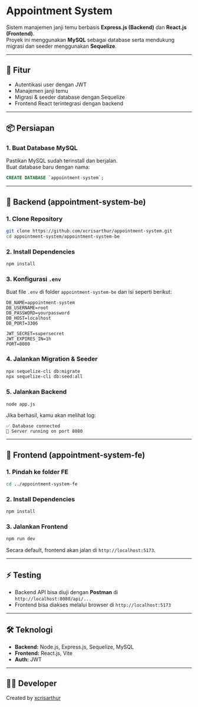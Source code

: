 # Appointment System

Sistem manajemen janji temu berbasis **Express.js (Backend)** dan **React.js (Frontend)**.  
Proyek ini menggunakan **MySQL** sebagai database serta mendukung migrasi dan seeder menggunakan **Sequelize**.

---

## 🚀 Fitur
- Autentikasi user dengan JWT
- Manajemen janji temu
- Migrasi & seeder database dengan Sequelize
- Frontend React terintegrasi dengan backend

---

## 📦 Persiapan

### 1. Buat Database MySQL
Pastikan MySQL sudah terinstall dan berjalan.  
Buat database baru dengan nama:
```sql
CREATE DATABASE `appointment-system`;
````

---

## 🔧 Backend (appointment-system-be)

### 1. Clone Repository

```bash
git clone https://github.com/xcrisarthur/appointment-system.git
cd appointment-system/appointment-system-be
```

### 2. Install Dependencies

```bash
npm install
```

### 3. Konfigurasi `.env`

Buat file `.env` di folder `appointment-system-be` dan isi seperti berikut:

```env
DB_NAME=appointment-system
DB_USERNAME=root
DB_PASSWORD=yourpassword
DB_HOST=localhost
DB_PORT=3306

JWT_SECRET=supersecret
JWT_EXPIRES_IN=1h
PORT=8080
```

### 4. Jalankan Migration & Seeder

```bash
npx sequelize-cli db:migrate
npx sequelize-cli db:seed:all
```

### 5. Jalankan Backend

```bash
node app.js
```

Jika berhasil, kamu akan melihat log:

```
✅ Database connected
🚀 Server running on port 8080
```

---

## 🎨 Frontend (appointment-system-fe)

### 1. Pindah ke folder FE

```bash
cd ../appointment-system-fe
```

### 2. Install Dependencies

```bash
npm install
```

### 3. Jalankan Frontend

```bash
npm run dev
```

Secara default, frontend akan jalan di `http://localhost:5173`.

---

## ⚡ Testing

* Backend API bisa diuji dengan **Postman** di `http://localhost:8080/api/...`
* Frontend bisa diakses melalui browser di `http://localhost:5173`

---

## 🛠 Teknologi

* **Backend:** Node.js, Express.js, Sequelize, MySQL
* **Frontend:** React.js, Vite
* **Auth:** JWT

---

## 👨‍💻 Developer
Created by [xcrisarthur](https://github.com/xcrisarthur)
